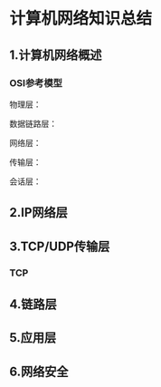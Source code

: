 # 计算机网络知识总结

## 1.计算机网络概述

### OSI参考模型

物理层：

数据链路层：

网络层：

 传输层：

会话层：





## 2.IP网络层

## 3.TCP/UDP传输层

### TCP

## 4.链路层

## 5.应用层

## 6.网络安全

